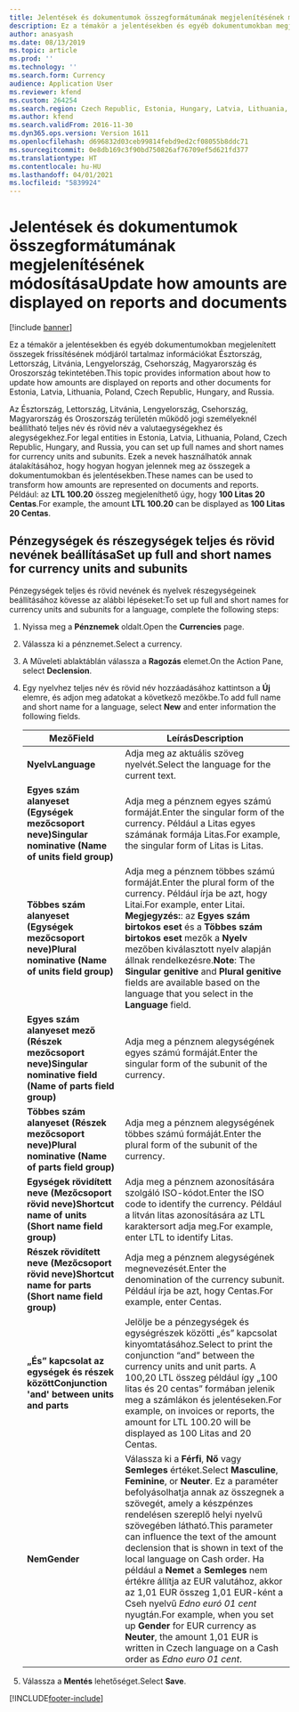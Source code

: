 ```yaml
---
title: Jelentések és dokumentumok összegformátumának megjelenítésének módosítása
description: Ez a témakör a jelentésekben és egyéb dokumentumokban megjelenített összegek frissítésének módjáról tartalmaz információkat Észtország, Lettország, Litvánia, Lengyelország, Csehország, Magyarország és Oroszország tekintetében.
author: anasyash
ms.date: 08/13/2019
ms.topic: article
ms.prod: ''
ms.technology: ''
ms.search.form: Currency
audience: Application User
ms.reviewer: kfend
ms.custom: 264254
ms.search.region: Czech Republic, Estonia, Hungary, Latvia, Lithuania, Poland, Russia
ms.author: kfend
ms.search.validFrom: 2016-11-30
ms.dyn365.ops.version: Version 1611
ms.openlocfilehash: d696832d03ceb99814febd9ed2cf08055b8ddc71
ms.sourcegitcommit: 0e8db169c3f90bd750826af76709ef5d621fd377
ms.translationtype: HT
ms.contentlocale: hu-HU
ms.lasthandoff: 04/01/2021
ms.locfileid: "5839924"
---
```

# <a name="update-how-amounts-are-displayed-on-reports-and-documents"></a><span data-ttu-id="1a595-103">Jelentések és dokumentumok összegformátumának megjelenítésének módosítása</span><span class="sxs-lookup"><span data-stu-id="1a595-103">Update how amounts are displayed on reports and documents</span></span>

[!include [banner](../includes/banner.md)]

<span data-ttu-id="1a595-104">Ez a témakör a jelentésekben és egyéb dokumentumokban megjelenített összegek frissítésének módjáról tartalmaz információkat Észtország, Lettország, Litvánia, Lengyelország, Csehország, Magyarország és Oroszország tekintetében.</span><span class="sxs-lookup"><span data-stu-id="1a595-104">This topic provides information about how to update how amounts are displayed on reports and other documents for Estonia, Latvia, Lithuania, Poland, Czech Republic, Hungary, and Russia.</span></span>

<span data-ttu-id="1a595-105">Az Észtország, Lettország, Litvánia, Lengyelország, Csehország, Magyarország és Oroszország területén működő jogi személyeknél beállítható teljes név és rövid név a valutaegységekhez és alegységekhez.</span><span class="sxs-lookup"><span data-stu-id="1a595-105">For legal entities in Estonia, Latvia, Lithuania, Poland, Czech Republic, Hungary, and Russia, you can set up full names and short names for currency units and subunits.</span></span> <span data-ttu-id="1a595-106">Ezek a nevek használhatók annak átalakításához, hogy hogyan hogyan jelennek meg az összegek a dokumentumokban és jelentésekben.</span><span class="sxs-lookup"><span data-stu-id="1a595-106">These names can be used to transform how amounts are represented on documents and reports.</span></span> <span data-ttu-id="1a595-107">Például: az **LTL 100.20** összeg megjeleníthető úgy, hogy **100 Litas 20 Centas**.</span><span class="sxs-lookup"><span data-stu-id="1a595-107">For example, the amount **LTL 100.20** can be displayed as **100 Litas 20 Centas**.</span></span>

## <a name="set-up-full-and-short-names-for-currency-units-and-subunits"></a><span data-ttu-id="1a595-108">Pénzegységek és részegységek teljes és rövid nevének beállítása</span><span class="sxs-lookup"><span data-stu-id="1a595-108">Set up full and short names for currency units and subunits</span></span>
<span data-ttu-id="1a595-109">Pénzegységek teljes és rövid nevének és nyelvek részegységeinek beállításához kövesse az alábbi lépéseket:</span><span class="sxs-lookup"><span data-stu-id="1a595-109">To set up full and short names for currency units and subunits for a language, complete the following steps:</span></span>

1. <span data-ttu-id="1a595-110">Nyissa meg a **Pénznemek** oldalt.</span><span class="sxs-lookup"><span data-stu-id="1a595-110">Open the **Currencies** page.</span></span>
2. <span data-ttu-id="1a595-111">Válassza ki a pénznemet.</span><span class="sxs-lookup"><span data-stu-id="1a595-111">Select a currency.</span></span>
3. <span data-ttu-id="1a595-112">A Műveleti ablaktáblán válassza a **Ragozás** elemet.</span><span class="sxs-lookup"><span data-stu-id="1a595-112">On the Action Pane, select **Declension**.</span></span>
4. <span data-ttu-id="1a595-113">Egy nyelvhez teljes név és rövid név hozzáadásához kattintson a **Új** elemre, és adjon meg adatokat a következő mezőkbe.</span><span class="sxs-lookup"><span data-stu-id="1a595-113">To add full name and short name for a language, select **New** and enter information the following fields.</span></span>

   |             <span data-ttu-id="1a595-114">Mező</span><span class="sxs-lookup"><span data-stu-id="1a595-114">Field</span></span>                                                           |                        <span data-ttu-id="1a595-115">Leírás</span><span class="sxs-lookup"><span data-stu-id="1a595-115">Description</span></span>                                                                                                                                                                                                                                                |
   |------------------------------------------------------------------------|------------------------------------------------------------------------------------------------------------------------------------------------------------------------------------------------------------------------------------------------------------------------|
   |                       <span data-ttu-id="1a595-116"><strong>Nyelv</strong></span><span class="sxs-lookup"><span data-stu-id="1a595-116"><strong>Language</strong></span></span>                        |                                                                                                               <span data-ttu-id="1a595-117">Adja meg az aktuális szöveg nyelvét.</span><span class="sxs-lookup"><span data-stu-id="1a595-117">Select the language for the current text.</span></span>                                                                                                                |
   |    <span data-ttu-id="1a595-118"><strong>Egyes szám alanyeset (Egységek mezőcsoport neve)</strong></span><span class="sxs-lookup"><span data-stu-id="1a595-118"><strong>Singular nominative (Name of units field group)</strong></span></span>    |                                                                                       <span data-ttu-id="1a595-119">Adja meg a pénznem egyes számú formáját.</span><span class="sxs-lookup"><span data-stu-id="1a595-119">Enter the singular form of the currency.</span></span> <span data-ttu-id="1a595-120">Például a Litas egyes számának formája Litas.</span><span class="sxs-lookup"><span data-stu-id="1a595-120">For example, the singular form of Litas is Litas.</span></span>                                                                                       |
   |     <span data-ttu-id="1a595-121"><strong>Többes szám alanyeset (Egységek mezőcsoport neve)</strong></span><span class="sxs-lookup"><span data-stu-id="1a595-121"><strong>Plural nominative (Name of units field group)</strong></span></span>     | <span data-ttu-id="1a595-122">Adja meg a pénznem többes számú formáját.</span><span class="sxs-lookup"><span data-stu-id="1a595-122">Enter the plural form of the currency.</span></span> <span data-ttu-id="1a595-123">Például írja be azt, hogy Litai.</span><span class="sxs-lookup"><span data-stu-id="1a595-123">For example, enter Litai.</span></span> <span data-ttu-id="1a595-124"><strong>Megjegyzés:</strong>: az <strong>Egyes szám birtokos eset</strong> és a <strong>Többes szám birtokos eset</strong> mezők a <strong>Nyelv</strong> mezőben kiválasztott nyelv alapján állnak rendelkezésre.</span><span class="sxs-lookup"><span data-stu-id="1a595-124"><strong>Note</strong>: The <strong>Singular genitive</strong> and <strong>Plural genitive</strong> fields are available based on the language that you select in the <strong>Language</strong> field.</span></span> |
   | <span data-ttu-id="1a595-125"><strong>Egyes szám alanyeset mező (Részek mezőcsoport neve)</strong></span><span class="sxs-lookup"><span data-stu-id="1a595-125"><strong>Singular nominative field (Name of parts field group)</strong></span></span> |                                                                                                        <span data-ttu-id="1a595-126">Adja meg a pénznem alegységének egyes számú formáját.</span><span class="sxs-lookup"><span data-stu-id="1a595-126">Enter the singular form of the subunit of the currency.</span></span>                                                                                                         |
   |     <span data-ttu-id="1a595-127"><strong>Többes szám alanyeset (Részek mezőcsoport neve)</strong></span><span class="sxs-lookup"><span data-stu-id="1a595-127"><strong>Plural nominative (Name of parts field group)</strong></span></span>     |                                                                                                         <span data-ttu-id="1a595-128">Adja meg a pénznem alegységének többes számú formáját.</span><span class="sxs-lookup"><span data-stu-id="1a595-128">Enter the plural form of the subunit of the currency.</span></span>                                                                                                          |
   |    <span data-ttu-id="1a595-129"><strong>Egységek rövidített neve (Mezőcsoport rövid neve)</strong></span><span class="sxs-lookup"><span data-stu-id="1a595-129"><strong>Shortcut name of units (Short name field group)</strong></span></span>    |                                                                                         <span data-ttu-id="1a595-130">Adja meg a pénznem azonosítására szolgáló ISO-kódot.</span><span class="sxs-lookup"><span data-stu-id="1a595-130">Enter the ISO code to identify the currency.</span></span> <span data-ttu-id="1a595-131">Például a litván litas azonosítására az LTL karaktersort adja meg.</span><span class="sxs-lookup"><span data-stu-id="1a595-131">For example, enter LTL to identify Litas.</span></span>                                                                                         |
   |   <span data-ttu-id="1a595-132"><strong>Részek rövidített neve (Mezőcsoport rövid neve)</strong></span><span class="sxs-lookup"><span data-stu-id="1a595-132"><strong>Shortcut name for parts (Short name field group)</strong></span></span>    |                                                                                               <span data-ttu-id="1a595-133">Adja meg a pénznem alegységének megnevezését.</span><span class="sxs-lookup"><span data-stu-id="1a595-133">Enter the denomination of the currency subunit.</span></span> <span data-ttu-id="1a595-134">Például írja be azt, hogy Centas.</span><span class="sxs-lookup"><span data-stu-id="1a595-134">For example, enter Centas.</span></span>                                                                                               |
   |       <span data-ttu-id="1a595-135"><strong>„És” kapcsolat az egységek és részek között</strong></span><span class="sxs-lookup"><span data-stu-id="1a595-135"><strong>Conjunction 'and' between units and parts</strong></span></span>       |                                     <span data-ttu-id="1a595-136">Jelölje be a pénzegységek és egységrészek közötti „és” kapcsolat kinyomtatásához.</span><span class="sxs-lookup"><span data-stu-id="1a595-136">Select to print the conjunction “and” between the currency units and unit parts.</span></span> <span data-ttu-id="1a595-137">A 100,20 LTL összeg például így „100 litas és 20 centas” formában jelenik meg a számlákon és jelentéseken.</span><span class="sxs-lookup"><span data-stu-id="1a595-137">For example, on invoices or reports, the amount for LTL 100.20 will be displayed as 100 Litas and 20 Centas.</span></span>                                      |
   |       <span data-ttu-id="1a595-138"><strong>Nem</strong></span><span class="sxs-lookup"><span data-stu-id="1a595-138"><strong>Gender</strong></span></span>       |  <span data-ttu-id="1a595-139">Válassza ki a **Férfi**, **Nő** vagy **Semleges** értéket.</span><span class="sxs-lookup"><span data-stu-id="1a595-139">Select **Masculine**, **Feminine**, or **Neuter**.</span></span> <span data-ttu-id="1a595-140">Ez a paraméter befolyásolhatja annak az összegnek a szövegét, amely a készpénzes rendelésen szereplő helyi nyelvű szövegében látható.</span><span class="sxs-lookup"><span data-stu-id="1a595-140">This parameter can influence the text of the amount declension that is shown in text of the local language on Cash order.</span></span> <span data-ttu-id="1a595-141">Ha például a **Nemet** a **Semleges** nem értékre állítja az EUR valutához, akkor az 1,01 EUR összeg 1,01 EUR-ként a Cseh nyelvű *Edno euró 01 cent* nyugtán.</span><span class="sxs-lookup"><span data-stu-id="1a595-141">For example, when you set up **Gender** for EUR currency as **Neuter**, the amount 1,01 EUR is written in Czech language on a Cash order as *Edno euro 01 cent*.</span></span>  |

5. <span data-ttu-id="1a595-142">Válassza a **Mentés** lehetőséget.</span><span class="sxs-lookup"><span data-stu-id="1a595-142">Select **Save**.</span></span>



[!INCLUDE[footer-include](../../includes/footer-banner.md)]